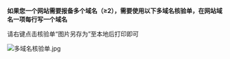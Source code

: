**如果您一个网站需要报备多个域名（≥2），需要使用以下多域名核验单，在网站域名一项每行写一个域名**

请右键点击核验单“图片另存为”至本地后打印即可

![多域名核验单.jpg](https://img1.jcloudcs.com/cms/4d037105-ce0d-49ef-aac9-d8c74695b14620180925102546.jpg)

